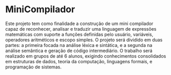 # MiniCompilador

Este projeto tem como finalidade a construção de um mini compilador capaz de reconhecer, analisar e traduzir uma linguagem de expressões matemáticas com suporte a funções definidas pelo usuário, variáveis, operadores aritméticos e escopo simples. O projeto será dividido em duas partes: a primeira focada na análise léxica e sintática, e a segunda na análise semântica e geração de código intermediário. O trabalho será realizado em grupos de até 6 alunos, exigindo conhecimentos consolidados em estruturas de dados, teoria da computação, linguagens formais, e programação de sistemas.
